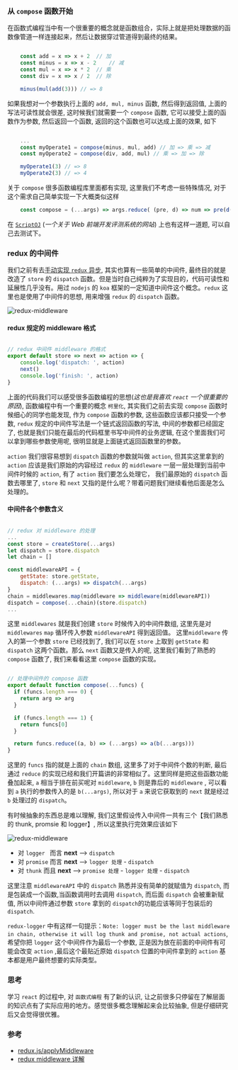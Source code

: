 ### 从 `compose` 函数开始

在函数式编程当中有一个很重要的概念就是函数组合，实际上就是把处理数据的函数像管道一样连接起来，然后让数据穿过管道得到最终的结果。

```javascript

	const add = x => x + 2  // 加
	const minus = x => x - 2	// 减
	const mul = x => x * 2	// 乘
	const div = x => x / 2  // 除

	minus(mul(add(3))) // => 8
```

如果我想对一个参数执行上面的 `add, mul, minus` 函数, 然后得到返回值, 上面的写法可读性就会很差, 这时候我们就需要一个 `compose` 函数, 它可以接受上面的函数作为参数, 然后返回一个函数, 返回的这个函数也可以达成上面的效果, 如下

```javascript

	...
	const myOperate1 = compose(minus, mul, add) // 加 => 乘 => 减
	const myOperate2 = compose(div, add, mul) // 乘 => 加 => 除

	myOperate1(3) // => 8
	myOperate2(3) // => 4

```

关于 `compose` 很多函数编程库里面都有实现, 这里我们不考虑一些特殊情况, 对于这个需求自己简单实现一下大概类似这样

```javascript
	const compose = (...args) => args.reduce( (pre, d) => num => pre(d(num)) )
```

在 [`ScriptOJ`](https://scriptoj.com/problems/27) (*一个关于 Web 前端开发评测系统的网站*) 上也有这样一道题, 可以自己去测试下。

### redux 的中间件

我们之前有去[手动实现 `redux` 异步](https://github.com/Hazyzh/reacts-ggsddu/blob/master/docs/thunkPriomise.md), 其实也算有一些简单的中间件, 最终目的就是改造了 `store` 的 `dispatch` 函数。但是当时自己纯粹为了实现目的，代码可读性和延展性几乎没有。用过 `nodejs` 的 `koa` 框架的一定知道中间件这个概念。`redux` 这里也是使用了中间件的思想, 用来增强 `redux` 的 `dispatch` 函数。

![redux-middleware](https://hazyzh.oss-cn-shenzhen.aliyuncs.com/imgs/redux/%E4%B8%9C%E8%8E%9E%E4%BA%8B%E4%B8%9A%E9%83%A8%E5%82%AC%E8%B4%B9%E6%95%B0%E6%8D%AE.png)

#### redux 规定的 middleware 格式

```javascript

// redux 中间件 middleware 的格式
export default store => next => action => {
	console.log('dispatch: ', action)
	next()
	console.log('finish: ', action)
}

```

上面的代码我们可以感受很多函数编程的思想(*这也是我喜欢 `react` 一个很重要的原因*), 函数编程中有一个重要的概念 `柯里化`, 其实我们之前去实现 `compose` 函数时候细心的同学也能发现, 作为 `compose` 函数的参数, 这些函数应该都只接受一个参数, `redux` 规定的中间件写法是一个链式返回函数的写法, 中间的参数都已经固定了, 也就是我们只能在最后的代码框里书写中间件的业务逻辑, 在这个里面我们可以拿到哪些参数使用呢, 很明显就是上面链式返回函数里的参数。

`action` 我们很容易想到 `dispatch` 函数的参数就叫做 `action`, 但其实这里拿到的 `action` 应该是我们原始的内容经过 `redux` 的 `middleware` 一层一层处理到当前中间件时候的 `action`, 有了 `action` 我们要怎么处理它， 我们最原始的 `dispatch` 函数去哪里了, `store` 和 `next` 又指的是什么呢？带着问题我们继续看他后面是怎么处理的。

#### 中间件各个参数含义

```javascript

// redux 对 middleware 的处理
...
const store = createStore(...args)
let dispatch = store.dispatch
let chain = []

const middlewareAPI = {
	getState: store.getState,
	dispatch: (...args) => dispatch(...args)
}
chain = middlewares.map(middleware => middleware(middlewareAPI))
dispatch = compose(...chain)(store.dispatch)
...

```

这里 `middlewares` 就是我们创建 `store` 时候传入的中间件数组, 这里先是对 `middlewares` `map` 循环传入参数  `middlewareAPI` 得到返回值。 这里`middleware` 传入的第一个参数 `store` 已经找到了, 我们可以在 `store` 上取到 `getState` 和 `dispatch` 这两个函数。那么 `next` 函数又是传入的呢, 这里我们看到了熟悉的 `compose` 函数了, 我们来看看这里 `compose` 函数的实现。


```javascript

// 处理中间件的 compose 函数
export default function compose(...funcs) {
  if (funcs.length === 0) {
    return arg => arg
  }

  if (funcs.length === 1) {
    return funcs[0]
  }

  return funcs.reduce((a, b) => (...args) => a(b(...args)))
}

```

这里的 `funcs` 指的就是上面的 `chain` 数组, 这里多了对于中间件个数的判断, 最后通过 `reduce` 的实现已经和我们开篇讲的非常相似了。这里同样是把这些函数功能叠加起来, `a` 相当于排在前买呢对 `middleware`, `b` 则是靠后的 `middleware` , 可以看到 `a` 执行的参数传入的是 `b(...args)`, 所以对于 `a` 来说它获取到的 `next` 就是经过 `b` 处理过的 `dispatch`。

有时候抽象的东西总是难以理解, 我们这里假设传入中间件一共有三个【我们熟悉的 thunk, promsie 和 logger】, 所以这里执行完效果应该如下

![redux-middleware](https://hazyzh.oss-cn-shenzhen.aliyuncs.com/imgs/redux/redux-middleware.png)

- 对 `logger `  	而言  	**next** --> `dispatch`
- 对 `promise`	而言 	**next** --> `logger 处理` - `dispatch`
- 对 ` thunk `	而且 	**next** --> `promise 处理` - `logger 处理` - `dispatch`

这里注意 `middlewareAPI` 中的 `dispatch` 熟悉并没有简单的就赋值为 `dispatch`, 而是包装成一个函数,当函数调用时去调用 `dispatch`, 而后面 `dispatch` 会被重新赋值, 所以中间件通过参数 `store` 拿到的 `dispatch`的功能应该等同于包装后的 `dispatch`.

`redux-logger` 中有这样一句提示：`Note: logger must be the last middleware in chain, otherwise it will log thunk and promise, not actual actions`, 希望你把 `logger` 这个中间件作为最后一个参数, 正是因为放在前面的中间件有可能会改变 `action` ,最后这个最贴近原始 `dispatch` 位置的中间件拿到的 `action` 基本都是用户最终想要的实际类型。


### 思考

学习 `react` 的过程中, 对 `函数式编程` 有了新的认识, 让之前很多只停留在了解层面的知识点有了实际应用的地方。感觉很多概念理解起来会比较抽象, 但是仔细研究后又会觉得很优雅。

### 参考

- [redux.js/applyMiddleware](http://redux.js.org/docs/api/applyMiddleware.html)
- [redux middleware 详解](https://segmentfault.com/a/1190000004485808)
